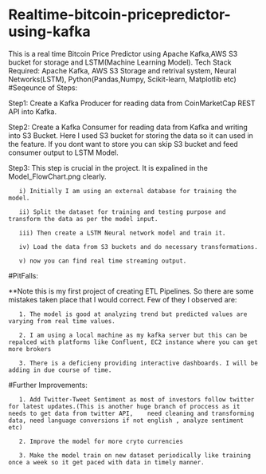 # Realtime-bitcoin-pricepredictor-using-kafka
This is a real time Bitcoin Price Predictor using Apache Kafka,AWS S3 bucket for storage and LSTM(Machine Learning Model).
Tech Stack Required: Apache Kafka, AWS S3 Storage and retrival system, Neural Networks(LSTM), Python(Pandas,Numpy, Scikit-learn, Matplotlib etc)
#Seqeunce of Steps:

Step1: Create a Kafka Producer for reading data from CoinMarketCap REST API into Kafka.

Step2: Create a Kafka Consumer for reading data from Kafka and writing into S3 Bucket. Here I used S3 bucket for storing the data so it can used in the feature. If you          dont want to store you can skip S3 bucket and feed consumer output to LSTM Model.

Step3: This step is crucial in the project. It is expalined in the Model_FlowChart.png clearly.

       i) Initially I am using an external database for training the model.
       
       ii) Split the dataset for training and testing purpose and transform the data as per the model input.
       
       iii) Then create a LSTM Neural network model and train it.
       
       iv) Load the data from S3 buckets and do necessary transformations.
       
       v) now you can find real time streaming output.
       

#PitFalls:

**Note this is my first project of creating ETL Pipelines. So there are some mistakes taken place that I would correct. Few of they I observed are:

       1. The model is good at analyzing trend but predicted values are varying from real time values.
       
       2. I am using a local machine as my kafka server but this can be repalced with platforms like Confluent, EC2 instance where you can get more brokers
       
       3. There is a deficieny providing interactive dashboards. I will be adding in due course of time.


#Further Improvements:

       1. Add Twitter-Tweet Sentiment as most of investors follow twitter for latest updates.(This is another huge branch of proccess as it needs to get data from twitter API,    need cleaning and transforming data, need language conversions if not english , analyze sentiment etc)
       
       2. Improve the model for more cryto currencies
       
       3. Make the model train on new dataset periodically like training once a week so it get paced with data in timely manner.
       

